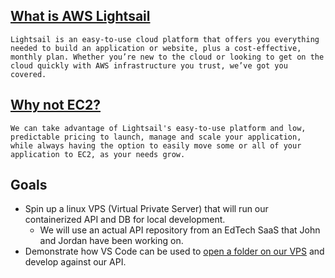 ## [What is AWS Lightsail](https://aws.amazon.com/lightsail/)

   `Lightsail is an easy-to-use cloud platform that offers you everything needed to build an application or website, plus a cost-effective, monthly plan. Whether you’re new to the cloud or looking to get on the cloud quickly with AWS infrastructure you trust, we’ve got you covered.`

## [Why not EC2?](https://aws.amazon.com/premiumsupport/knowledge-center/lightsail-export-linux-instance-ec2/)

   `We can take advantage of Lightsail's easy-to-use platform and low, predictable pricing to launch, manage and scale your application, while always having the option to easily move some or all of your application to EC2, as your needs grow.`

## Goals

  * Spin up a linux VPS (Virtual Private Server) that will run our containerized API and DB for local development. 
    * We will use an actual API repository from an EdTech SaaS that John and Jordan have been working on.
  * Demonstrate how VS Code can be used to [open a folder on our VPS](https://code.visualstudio.com/docs/remote/ssh) and develop against our API.
